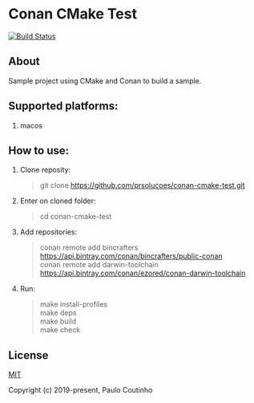 # Conan CMake Test

[![Build Status](https://travis-ci.com/prsolucoes/conan-cmake-test.svg?branch=master)](https://travis-ci.com/prsolucoes/conan-cmake-test)

## About

Sample project using CMake and Conan to build a sample.

## Supported platforms:

1. macos

## How to use:

1. Clone reposity:  
    > git clone https://github.com/prsolucoes/conan-cmake-test.git

2. Enter on cloned folder:  
    > cd conan-cmake-test

3. Add repositories:  
    > conan remote add bincrafters https://api.bintray.com/conan/bincrafters/public-conan  
    > conan remote add darwin-toolchain https://api.bintray.com/conan/ezored/conan-darwin-toolchain  

4. Run:  
    > make install-profiles  
    > make deps  
    > make build  
    > make check    

## License

[MIT](http://opensource.org/licenses/MIT)

Copyright (c) 2019-present, Paulo Coutinho
